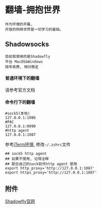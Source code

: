# 翻墙-拥抱世界

    作为环境的开篇, 
    开放的网络世界是一切学习的基础。

## Shadowsocks

    目前我使用的是Shadowfly
    平台 MacOS&Windows
    按年收费, 相对稳定

#### 普通环境下的翻墙
请参考官方文档
#### 命令行下的翻墙
```shell
#sock5(本地)
127.0.0.1:1086
#PAC
127.0.0.1:8090
#http agent
127.0.0.1:1087
```

参考[iTerm环境](MacOS/README.md), 修改``~/.zshrc``文件
```shell
## sock5 http agent
## 如果不使用, 记得注释
## 配合自己的sock软件http agent 使用
export http_proxy='http://127.0.0.1:1087'
export https_proxy='http://127.0.0.1:1087'
```

## 附件

[Shadowfly官网](https://shadowflys.com/)

